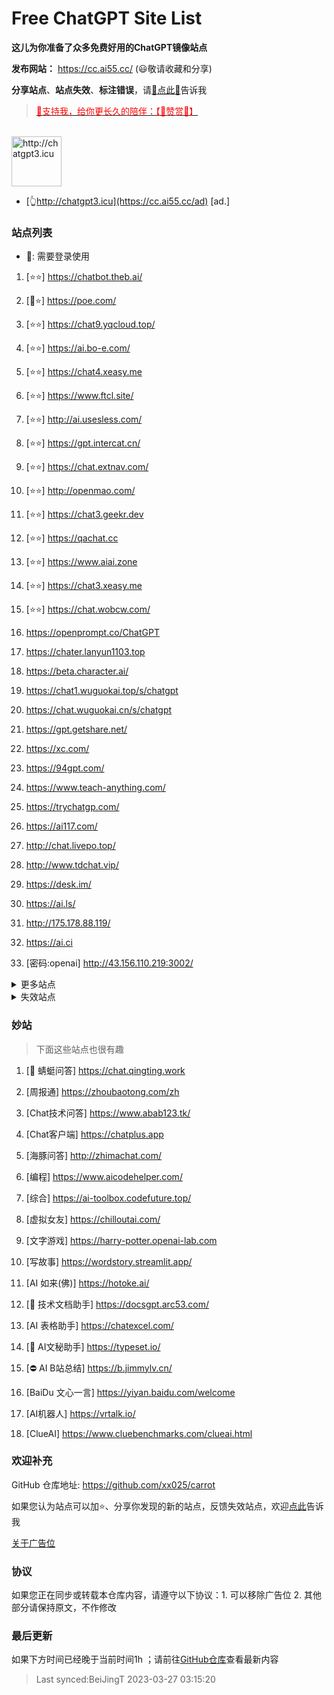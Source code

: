 # Free ChatGPT Site List

**这儿为你准备了众多免费好用的ChatGPT镜像站点**

**发布网站：** https://cc.ai55.cc/   (😃敬请收藏和分享)

**分享站点**、**站点失效**、**标注错误**，请[🌺点此🌺](https://github.com/xx025/carrot/issues)告诉我

> <a href="https://me.ai55.cc/pages/zs" target="_blank"><font color="red">🔗支持我，给你更长久的陪伴：【🧡赞赏🧡】</font></a>

<br/>
<a href="https://cc.ai55.cc/ad" target="_blank"><img src="https://st.ai55.cc/chatgpt3-icu.png" alt="http://chatgpt3.icu" style="height: 80px !important;width: auto !important;" ></a>

- [👆http://chatgpt3.icu](https://cc.ai55.cc/ad) [ad.]


### 站点列表

- 🔑: 需要登录使用

[//]: # (下面是正常的站点)


1. [⭐⭐] https://chatbot.theb.ai/

2. [🔑⭐] https://poe.com/

3. [⭐⭐] https://chat9.yqcloud.top/

4. [⭐⭐] https://ai.bo-e.com/

5. [⭐⭐] https://chat4.xeasy.me

6. [⭐⭐] https://www.ftcl.site/

7. [⭐⭐] http://ai.usesless.com/

8. [⭐⭐] https://gpt.intercat.cn/

9. [⭐⭐] https://chat.extnav.com/

10. [⭐⭐] http://openmao.com/

11. [⭐⭐] https://chat3.geekr.dev

12. [⭐⭐] https://qachat.cc

13. [⭐⭐] https://www.aiai.zone

14. [⭐⭐] https://chat3.xeasy.me

15. [⭐⭐] https://chat.wobcw.com/

16.  https://openprompt.co/ChatGPT

17.  https://chater.lanyun1103.top

18.  https://beta.character.ai/

19.  https://chat1.wuguokai.top/s/chatgpt

20.  https://chat.wuguokai.cn/s/chatgpt

21.  https://gpt.getshare.net/

22.  https://xc.com/

23.  https://94gpt.com/

24.  https://www.teach-anything.com/

25.  https://trychatgp.com/

26.  https://ai117.com/

27.  http://chat.livepo.top/

28.  http://www.tdchat.vip/ 

29.  https://desk.im/

30.  https://ai.ls/

31.  http://175.178.88.119/

32.  https://ai.ci

33. [密码:openai] http://43.156.110.219:3002/ 




<details>
  <summary>更多站点</summary>

- 🔑:需要进行**登录**或需要**密码**
    <br/>
- ⛔:有限地使用**次数**或**字数**，需提供key或进行充值进行服务升级
     <br/>

[//]: # ( &#40;下面是更多的站点&#41;)



1. [🔑] https://builtbyjesse.com/lab
    <br/>

2. [🔑] https://chat.service235.tk/
    <br/>

3. [🔑] https://codenews.cc/chatgpt
    <br/>

4. [🔑] https://www.ohmygpt.com/
    <br/>

5. [🔑] https://www.typingmind.com/
    <br/>

6. [🔑] https://www.bz1y.cn/
    <br/>

7. [🔑] https://chat.alpaca-bi.com/
    <br/>

8. [🔑] https://chat.paoying.net/
    <br/>

9. [🔑] https://chat.eaten.fun/
    <br/>

10. [🔑] https://chat.wxredcover.cn/
    <br/>

11. [⛔] http://newb.site/chatgpt
    <br/>

12. [⛔] https://chat.forchange.cn/
    <br/>

13. [⛔] http://gitopenchina.gitee.io/gpt
    <br/>

14. [⛔] http://gitopenchina.gitee.io/freechatgpt
    <br/>

15. [⛔] https://freechatgpt.chat/
    <br/>

16. [⛔] https://chat.51buygpt.com/
    <br/>

17. [⛔] https://tryai.top/freechat
    <br/>

18. [⛔] https://chatmindai.com/
    <br/>

19. [⛔] https://ai.okmiku.com/chat/
    <br/>

20. [⛔] https://chatforai.com/
    <br/>

21. [⛔] https://chatcat.pages.dev/
    <br/>

22. [⛔] https://ai.yiios.com/
    <br/>

23. [⛔] https://www.chat2ai.cn/
    <br/>

24. [⛔] https://chat.zecoba.cn/
    <br/>

25. [⛔] https://aigcfun.com/
    <br/>



</details>

[//]: # (下面是失效的站点)

<details>
  <summary>失效站点</summary>


1.  https://openai.onenov.cn/
    <br/>

2.  https://chat.yougan.cc/
    <br/>

3.  http://chatai.fyi/
    <br/>

4.  http://chat.apigpt.cn/
    <br/>

5.  https://vip.jjzn.top/
    <br/>

6.  https://chatmate.network/
    <br/>

7.  https://freegpt.one/
    <br/>

8.  https://freechatgpt.lol/
    <br/>

9.  https://fastgpt.app/
    <br/>

10.  https://chat.jingran.vip/
    <br/>

11.  http://itecheasy.com.cn/
    <br/>

12.  https://chatgpt.ddiu.io/
    <br/>

13.  https://chat.aigc-model.com/
    <br/>

14.  https://chatgpt.poshist.cn/
    <br/>

15.  https://www.chatsverse.xyz/
    <br/>

16.  https://ai.v2less.com/
    <br/>

17.  https://chatgpt.h7ml.cn/
    <br/>

18.  https://chat.tgbot.co/
    <br/>

19.  https://chat.ninvfeng.xyz/
    <br/>

20.  https://talk.xiu.ee/
    <br/>

21.  https://chat.sheepig.top/
    <br/>

22.  https://chatgpt.ddiu.me/
    <br/>

23.  https://chatgpt.lcc8.com/
    <br/>

24.  https://chat.uue.me/
    <br/>

25.  http://gpt.mxnf.store/
    <br/>

26.  https://chat.moyunav.com/
    <br/>

27.  https://www.askopenai.cn/
    <br/>

28.  https://gpt.h7ml.cn/
    <br/>

29.  https://askgptai.com/
    <br/>

30.  https://www.aitoolgpt.com/
    <br/>

31.  https://chatapi.qload.cn/
    <br/>

32.  https://chat-gpt.nikong.cn/
    <br/>

33.  https://chatgpt-flutter.h7ml.cn/
    <br/>

34.  https://www.cveoy.com/
    <br/>

35.  https://chat.h7ml.cn/
    <br/>

36.  https://freegpt.cc
    <br/>


</details>

### 妙站

> 下面这些站点也很有趣


1. [🔑 蜻蜓问答] https://chat.qingting.work

2. [周报通] https://zhoubaotong.com/zh

3. [Chat技术问答] https://www.abab123.tk/

4. [Chat客户端] https://chatplus.app

5. [海豚问答] http://zhimachat.com/

6. [编程] https://www.aicodehelper.com/

7. [综合] https://ai-toolbox.codefuture.top/

8. [虚拟女友] https://chilloutai.com/

9. [文字游戏] https://harry-potter.openai-lab.com

10. [写故事] https://wordstory.streamlit.app/

11. [AI 如来(佛)] https://hotoke.ai/

12. [🔑 技术文档助手] https://docsgpt.arc53.com/

13. [AI 表格助手] https://chatexcel.com/

14. [🔑 AI文秘助手] https://typeset.io/

15. [⛔ AI B站总结] https://b.jimmylv.cn/

16. [BaiDu 文心一言] https://yiyan.baidu.com/welcome

17. [AI机器人] https://vrtalk.io/

18. [ClueAI] https://www.cluebenchmarks.com/clueai.html



### 欢迎补充

GitHub 仓库地址: https://github.com/xx025/carrot

如果您认为站点可以加⭐、分享你发现的新的站点，反馈失效站点，欢迎[点此](https://github.com/xx025/carrot/issues)告诉我


[关于广告位](https://github.com/xx025/carrot/wiki)

### 协议

如果您正在同步或转载本仓库内容，请遵守以下协议：1. 可以移除广告位 2. 其他部分请保持原文，不作修改

### 最后更新

如果下方时间已经晚于当前时间1h ；请前往[GitHub仓库](https://github.com/xx025/carrot)查看最新内容

>Last synced:BeiJingT 2023-03-27 03:15:20
